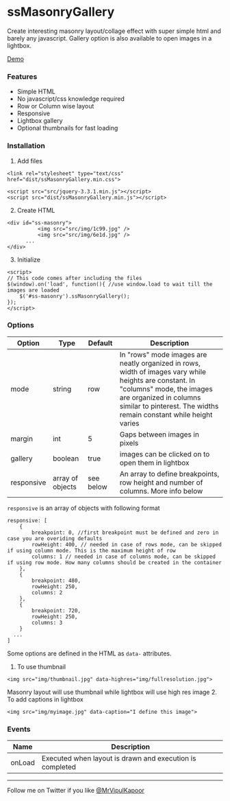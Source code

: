 # ssMasonryGallery
Create interesting masonry layout/collage effect with super simple html and barely any javascript. Gallery option is also available to open images in a lightbox.

[Demo](https://veek727.github.io/ssMasonryGallery/)

### Features
* Simple HTML
* No javascript/css knowledge required
* Row or Column wise layout
* Responsive
* Lightbox gallery
* Optional thumbnails for fast loading

### Installation
1. Add files
```
<link rel="stylesheet" type="text/css" href="dist/ssMasonryGallery.min.css">

<script src="src/jquery-3.3.1.min.js"></script>
<script src="dist/ssMasonryGallery.min.js"></script>
```

2. Create HTML
```
<div id="ss-masonry">
		  <img src="src/img/1c99.jpg" />
		  <img src="src/img/6e1d.jpg" />
      ...
</div>
```

3. Initialize
```
<script>
// This code comes after including the files
$(window).on('load', function(){ //use window.load to wait till the images are loaded
	$('#ss-masonry').ssMasonryGallery();
});
</script>
```

### Options
| Option  | Type  | Default | Description |
|---------|-------|---------|-------------|
| mode  | string  | row  | In "rows" mode images are neatly organized in rows, width of images vary while heights are constant. In "columns" mode, the images are organized in columns similar to pinterest. The widths remain constant while height varies |
| margin  | int | 5 | Gaps between images in pixels |
| gallery | boolean | true  | images can be clicked on to open them in lightbox |
| responsive  | array of objects  | see below | An array to define breakpoints, row height and number of columns. More info below |

`responsive` is an array of objects with following format
```
responsive: [
	{
		breakpoint: 0, //first breakpoint must be defined and zero in case you are overiding defaults
		rowHeight: 400, // needed in case of rows mode, can be skipped if using column mode. This is the maximum height of row
		columns: 1 // needed in case of columns mode, can be skipped if using row mode. How many columns should be created in the container
	},
	{
		breakpoint: 480,
		rowHeight: 250,
		columns: 2
	},
	{
		breakpoint: 720,
		rowHeight: 250,
		columns: 3
	}
  ...
]
```
Some options are defined in the HTML as `data-` attributes.
1. To use thumbnail
```
<img src="img/thumbnail.jpg" data-highres="img/fullresolution.jpg">
```
Masonry layout will use thumbnail while lightbox will use high res image
2. To add captions in lightbox
```
<img src="img/myimage.jpg" data-caption="I define this image">
```

### Events
| Name | Description |
|------|-------------|
| onLoad | Executed when layout is drawn and execution is completed |

---
Follow me on Twitter if you like [@MrVipulKapoor](https://twitter.com/MrVipulKapoor)

